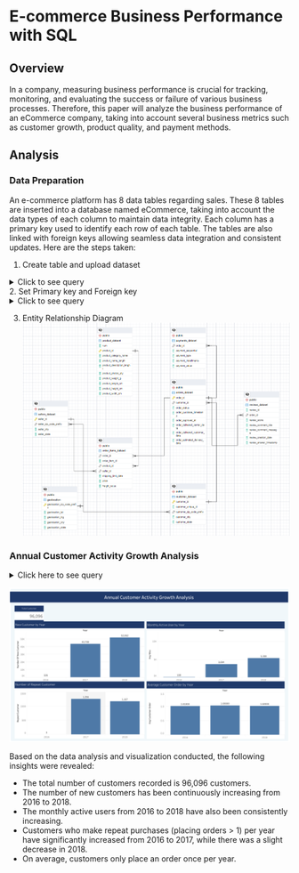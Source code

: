 # E-commerce Business Performance with SQL


## Overview  
In a company, measuring business performance is crucial for tracking, monitoring, and evaluating the success or failure of various business processes. Therefore, this paper will analyze the business performance of an eCommerce company, taking into account several business metrics such as customer growth, product quality, and payment methods.

## Analysis  
### Data Preparation 
An e-commerce platform has 8 data tables regarding sales. These 8 tables are inserted into a database named eCommerce, taking into account the data types of each column to maintain data integrity. Each column has a primary key used to identify each row of each table. The tables are also linked with foreign keys allowing seamless data integration and consistent updates. Here are the steps taken:  
1. Create table and upload dataset
<details>
  <summary> Click to see query </summary>
**ORDER_ITEMS_DATASET**
	
```sql
--create table 
CREATE TABLE order_items_dataset(
    order_id VARCHAR(50),
    order_item_id VARCHAR(50),
    product_id VARCHAR(50),
    seller_id VARCHAR(50),
    shipping_limit_date TIMESTAMP WITHOUT TIME ZONE,
    price DOUBLE PRECISION,
    freight_value DOUBLE PRECISION
);

--import table
COPY order_items_dataset(
    order_id,
    order_item_id,
    product_id,
    seller_id,
    shipping_limit_date,
    price,
    freight_value
)
FROM 'D:\Study\Rakamin\Porto\Dataset\order_items_dataset.csv'
DELIMITER ','
CSV HEADER;
```
**PRODUCT_DATASET**
```sql
---create table
CREATE TABLE product_dataset(
	num INTEGER,
	product_id VARCHAR(50),
	product_category_name CHAR(50),
	product_name_length float4,
	product_description_lenght float4,
    product_photos_qty float4,
    product_weight_g float4,
    product_lenght_cm float4,
    product_height_cm float4,
    product_width_cm float4
);

--import table
COPY product_dataset(
	num,
	product_id,
	product_category_name,
	product_name_length,
	product_description_lenght,
    product_photos_qty,
    product_weight_g,
    product_lenght_cm,
    product_height_cm,
    product_width_cm
)
FROM 'D:\Study\Rakamin\Porto\Dataset\product_dataset.csv'
DELIMITER ','
CSV HEADER;
```

**ORDERS_DATASET**
```sql
--create table 
CREATE TABLE orders_dataset(
    order_id VARCHAR(50),
    customer_id VARCHAR(50),
    order_status CHAR(20),
    order_purchase_timestamp TIMESTAMP WITHOUT TIME ZONE,
    order_approved_at TIMESTAMP WITHOUT TIME ZONE,
    order_delivered_carrier_date TIMESTAMP WITHOUT TIME ZONE,
    order_delivered_customer_date TIMESTAMP WITHOUT TIME ZONE,
    order_estimated_delivery_date TIMESTAMP WITHOUT TIME ZONE
);

--import dataset
COPY orders_dataset(
    order_id,
    customer_id,
    order_status,
    order_purchase_timestamp,
    order_approved_at,
    order_delivered_carrier_date,
    order_delivered_customer_date,
    order_estimated_delivery_date
)
FROM 'D:\Study\Rakamin\Porto\Dataset\orders_dataset.csv'
DELIMITER ','
CSV HEADER;
```

**REVIEWS_DATASET**
```sql
--create table
CREATE TABLE reviews_dataset(
    review_id VARCHAR(50),
    order_id VARCHAR(50),
    review_score INTEGER,
    review_comment_title VARCHAR(50),
    review_comment_message VARCHAR(250),
    review_creation_date TIMESTAMP WITHOUT TIME ZONE,
    review_answer_timestamp TIMESTAMP WITHOUT TIME ZONE
);

--import csv
COPY reviews_dataset(
    review_id,
    order_id,
    review_score,
    review_comment_title,
    review_comment_message,
    review_creation_date,
    review_answer_timestamp
)
FROM 'D:\Study\Rakamin\Porto\Dataset\order_reviews_dataset.csv'
DELIMITER ','
CSV HEADER;
```

**SELLERS_DATASET**
```sql
--create table
CREATE TABLE sellers_dataset(
    seller_id VARCHAR(50),
    seller_zip_code_prefix CHAR(5),
    seller_city CHAR(100),
    seller_state CHAR(10)
);

--import csv
COPY sellers_dataset(
    seller_id,
    seller_zip_code_prefix,
    seller_city,
    seller_state
)
FROM 'D:\Study\Rakamin\Porto\Dataset\sellers_dataset.csv'
DELIMITER ','
CSV HEADER;
```

**PAYMENT_DATASET**
```sql
--create table
CREATE TABLE payments_dataset(
    order_id VARCHAR(50),
    payment_sequential INTEGER,
    payment_type VARCHAR(50),
    payment_installments INTEGER,
    payment_value DOUBLE PRECISION
);

--import csv
COPY payments_dataset(
    order_id,
    payment_sequential,
    payment_type,
    payment_installments,
    payment_value
)
FROM 'D:\Study\Rakamin\Porto\Dataset\order_payments_dataset.csv'
DELIMITER ','
CSV HEADER;
```

**GEOLOCATION_DATASET**
```sql
---create table
CREATE TABLE geolocation_dataset(
    geolocation_zip_code_prefix VARCHAR(50),
    geolocation_lat DOUBLE PRECISION,
    geolocation_lng DOUBLE PRECISION,
    geolocation_city VARCHAR(40),
    geolocation_state CHAR(5)
);

--import csv
COPY geolocation_dataset(
    geolocation_zip_code_prefix,
    geolocation_lat,
    geolocation_lng,
    geolocation_city,
    geolocation_state
)
FROM 'D:\Study\Rakamin\Porto\Dataset\geolocation_dataset.csv'
DELIMITER ','
CSV HEADER;

--cleaning geolocation_dataset duplicated data to create clean dataset named geolocation
CREATE TABLE geolocation AS
WITH geolocation_cte AS(
	SELECT geolocation_zip_code_prefix, 
	geolocation_lat, geolocation_lng, 
	geolocation_city, geolocation_state
	FROM (SELECT geolocation_zip_code_prefix, geolocation_lat, 
		  geolocation_lng, geolocation_city, geolocation_state,
		  ROW_NUMBER() OVER (PARTITION BY geolocation_zip_code_prefix) AS row_num
		  FROM geolocation_dataset
		 ) AS sub
	WHERE row_num = 1
),
cust_cte AS(
	SELECT customer_zip_code_prefix, geolocation_lat, 
	geolocation_lng, customer_city, customer_state
	FROM (
		SELECT *, ROW_NUMBER() OVER (PARTITION BY customer_zip_code_prefix) AS row_num
		FROM (SELECT customer_zip_code_prefix, geolocation_lat, 
			  geolocation_lng, customer_city, customer_state
			  FROM customer_dataset cust
			  LEFT JOIN geolocation_dataset geods
			  ON cust.customer_city = geods.geolocation_city
			  AND cust.customer_state = geods.geolocation_state
			  WHERE cust.customer_zip_code_prefix NOT IN (
				  SELECT geolocation_zip_code_prefix
				  FROM geolocation_cte)
			 ) geo_sub
	) cust_geo
	WHERE row_num = 1
),
seller_cte AS(
	SELECT seller_zip_code_prefix, geolocation_lat, 
	geolocation_lng, seller_city, seller_state
	FROM (
		SELECT *, ROW_NUMBER() OVER(PARTITION BY seller_zip_code_prefix) AS row_num
		FROM (
			SELECT seller_zip_code_prefix, geolocation_lat, 
			geolocation_lng, seller_city, seller_state
			FROM sellers_dataset sell
			LEFT JOIN geolocation_dataset geods
			ON sell.seller_city=geods.geolocation_city
			AND sell.seller_state=geods.geolocation_state
			WHERE sell.seller_zip_code_prefix NOT IN(
				SELECT geolocation_zip_code_prefix
				FROM geolocation_cte
				UNION
				SELECT customer_zip_code_prefix
				FROM cust_cte)
		)geo_seller_sub
	) seller_geo
	WHERE row_num = 1
)
SELECT * 
FROM geolocation_cte
UNION
SELECT * 
FROM cust_cte
UNION
SELECT *
FROM seller_cte;
```

**CUSTOMER_DATASET**
```sql
--create table
CREATE TABLE customer_dataset(
    customer_id VARCHAR(50),
    customer_unique_id VARCHAR(50),
    customer_zip_code_prefix CHAR(5),
    customer_city VARCHAR(40),
    customer_state CHAR(5)
);

--import csv
COPY customer_dataset(
    customer_id,
    customer_unique_id,
    customer_zip_code_prefix,
    customer_city,
    customer_state
)
FROM 'D:\Study\Rakamin\Porto\Dataset\customers_dataset.csv'
DELIMITER ','
CSV HEADER;
```
</details>
2. Set Primary key and Foreign key
<details>
  <summary> Click to see query </summary>
	
**Primary key**
```sql
ALTER TABLE product_dataset ADD CONSTRAINT product_dataset_pkey PRIMARY KEY (product_id);
ALTER TABLE orders_dataset ADD CONSTRAINT orders_dataset_pkey PRIMARY KEY (order_id);
ALTER TABLE sellers_dataset ADD CONSTRAINT sellers_dataset_pkey PRIMARY KEY (seller_id);
ALTER TABLE customer_dataset ADD CONSTRAINT customer_dataset_pkey PRIMARY KEY (customer_id);
ALTER TABLE geolocation ADD CONSTRAINT geolocation_pkey PRIMARY KEY (geolocation_zip_code_prefix);
```
**Foreign Key**
```sql
ALTER TABLE order_items_dataset ADD FOREIGN KEY (product_id) REFERENCES product_dataset;
ALTER TABLE order_items_dataset ADD FOREIGN KEY (seller_id) REFERENCES sellers_dataset;
ALTER TABLE order_items_dataset ADD FOREIGN KEY (order_id) REFERENCES orders_dataset;
ALTER TABLE payments_dataset ADD FOREIGN KEY (order_id) REFERENCES orders_dataset;
ALTER TABLE reviews_dataset ADD FOREIGN KEY (order_id) REFERENCES orders_dataset;
ALTER TABLE orders_dataset ADD FOREIGN KEY (customer_id) REFERENCES customer_dataset;
ALTER TABLE sellers_dataset 
	ADD CONSTRAINT zip_code_prefix FOREIGN KEY (seller_zip_code_prefix)
	REFERENCES geolocation (geolocation_zip_code_prefix);
ALTER TABLE customer_dataset
    ADD CONSTRAINT zip_code_prefix FOREIGN KEY (customer_zip_code_prefix)
    REFERENCES geolocation (geolocation_zip_code_prefix);
```
</details>

3. Entity Relationship Diagram <br>
![erd](https://github.com/nishrinarawi/ecommerce-business-performance/blob/5a522a7d7769f29ed443142c8f8783e294684914/assets/ERD%20Ecommerce.png)

### Annual Customer Activity Growth Analysis
<details>
	<summary> Click here to see query </summary>

- **Monthly average active user per year**
```sql
WITH monthly_active_user AS(
	SELECT date_part('month', o.order_purchase_timestamp) AS month, 
			date_part('year', o.order_purchase_timestamp) AS year,
	        COUNT(DISTINCT cd.customer_unique_id) AS active_user
	FROM orders_dataset AS o
	JOIN customer_dataset AS cd ON o.customer_id = cd.customer_id
	GROUP BY year, month)
SELECT year, FLOOR(AVG(active_user)) AS avg_mau
FROM monthly_active_user
GROUP BY year;
```
- **New customer per year**
```sql
SELECT date_part('year', new_customer.first_order) AS year, COUNT(*) AS number_of_new_customer
FROM (SELECT cd.customer_unique_id, MIN(order_purchase_timestamp) AS first_order, COUNT(*)
	FROM orders_dataset AS o
	JOIN customer_dataset cd
	ON o.customer_id=cd.customer_id
	GROUP BY cd.customer_unique_id) AS new_customer
GROUP BY year
ORDER BY year;
```

- **Repeat customer (customer order > 1 per year)**
```sql
SELECT repeat_order.year, COUNT(repeat_order.total_order) repeat_customer
FROM (SELECT date_part('year', order_purchase_timestamp) AS year, customer_unique_id, COUNT(order_id) AS total_order
	  FROM orders_dataset AS o
	  JOIN customer_dataset cd
	  ON o.customer_id=cd.customer_id
	  GROUP BY 1,2
	  HAVING COUNT(order_id) > 1) AS repeat_order
GROUP BY 1;
```
- **Customer average order per year**
```sql
WITH avg_cust_order AS(
	SELECT date_part('year', o.order_purchase_timestamp) AS year, 
	cd.customer_unique_id AS cust, 
	COUNT(o.order_id) AS freq_of_order
	FROM orders_dataset AS o
	JOIN customer_dataset AS cd
	ON cd.customer_id = o.customer_id
	GROUP BY year, cust
	ORDER BY 3 DESC)
SELECT year, ROUND(AVG(freq_of_order),2) AS avg_customer_order
FROM avg_cust_order
GROUP BY year
ORDER BY year;
```
- **Join metrics**
```sql
WITH monthly_active_user AS(
	SELECT year, FLOOR(AVG(active_user)) AS avg_mau
	FROM (
		SELECT date_part('month', o.order_purchase_timestamp) AS month, 
		date_part('year', o.order_purchase_timestamp) AS year,
		COUNT(DISTINCT cd.customer_unique_id) AS active_user
		FROM orders_dataset AS o
		JOIN customer_dataset AS cd ON o.customer_id = cd.customer_id
		GROUP BY year, month) subq
	GROUP BY year
), new_customer AS(
	SELECT date_part('year', first_order) AS year, COUNT(*) AS number_of_new_customer
	FROM (
		SELECT cd.customer_unique_id, MIN(order_purchase_timestamp) AS first_order, COUNT(*)
		FROM orders_dataset AS o
		JOIN customer_dataset cd
		ON o.customer_id=cd.customer_id
		GROUP BY cd.customer_unique_id) AS subq
	GROUP BY year
	ORDER BY year
), repeat_order AS(
	SELECT year, COUNT(total_order) AS repeat_customer
	FROM (
		SELECT date_part('year', order_purchase_timestamp) AS year, 
		customer_unique_id, COUNT(order_id) AS total_order
		FROM orders_dataset AS o
		JOIN customer_dataset cd
		ON o.customer_id=cd.customer_id
		GROUP BY 1,2
		HAVING COUNT(order_id) > 1) AS subq
	GROUP BY 1
), cust_avg_order AS(
	SELECT year, ROUND(AVG(freq_of_order),2) AS avg_customer_order
	FROM (
		SELECT date_part('year', o.order_purchase_timestamp) AS year, 
		cd.customer_unique_id AS cust, COUNT(o.order_id) AS freq_of_order
		FROM orders_dataset AS o
		JOIN customer_dataset AS cd
		ON cd.customer_id = o.customer_id
		GROUP BY year, cust
		ORDER BY 3 DESC) subq
	GROUP BY year
	ORDER BY year)
SELECT m.year, avg_mau, number_of_new_customer, repeat_customer, avg_customer_order
FROM monthly_active_user AS m
JOIN new_customer AS n ON m.year=n.year
JOIN repeat_order AS r ON m.year=r.year
JOIN cust_avg_order AS cao ON m.year=cao.year
GROUP BY 1,2,3,4,5;
```
</details>

![annual_growth](https://github.com/nishrinarawi/ecommerce-business-performance/blob/4eb38f68e4c0f257fccf8b1047ec003a54c86dff/assets/Annual%20Customer%20Activity%20Growth%20Analysis.png)

Based on the data analysis and visualization conducted, the following insights were revealed:
- The total number of customers recorded is 96,096 customers.
- The number of new customers has been continuously increasing from 2016 to 2018.
- The monthly active users from 2016 to 2018 have also been consistently increasing.
- Customers who make repeat purchases (placing orders > 1) per year have significantly increased from 2016 to 2017, while there was a slight decrease in 2018.
- On average, customers only place an order once per year.
